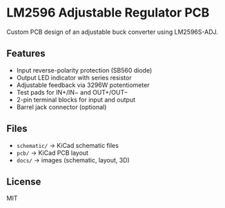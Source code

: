 # LM2596 Adjustable Regulator PCB

Custom PCB design of an adjustable buck converter using LM2596S-ADJ.

## Features
- Input reverse-polarity protection (SB560 diode)
- Output LED indicator with series resistor
- Adjustable feedback via 3296W potentiometer
- Test pads for IN+/IN− and OUT+/OUT−
- 2-pin terminal blocks for input and output
- Barrel jack connector (optional)

## Files
- `schematic/` → KiCad schematic files
- `pcb/` → KiCad PCB layout
- `docs/` → images (schematic, layout, 3D)

## License
MIT
